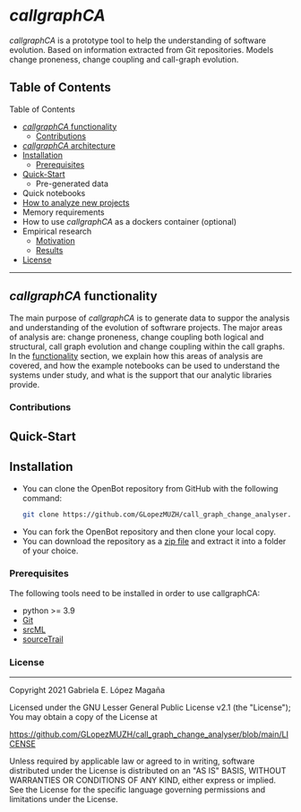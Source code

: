 # *callgraphCA*
*callgraphCA* is a prototype tool to help the understanding of software evolution. Based on information extracted from Git repositories. Models change proneness, change coupling and call-graph evolution.

## Table of Contents

Table of Contents
*	[*callgraphCA* functionality](README.md#callgraphCA-functionality)
    *	[Contributions](README.md#contributions)
*	[*callgraphCA* architecture](https://github.com/GLopezMUZH/call_graph_change_analyser/blob/main/docs/arch.md)
* [Installation](README.md#Installation)
    * [Prerequisites](README.md#Prerequisites)
* [Quick-Start](README.md#Quick-Start)
    *	Pre-generated data
*	Quick notebooks
*	[How to analyze new projects](https://github.com/GLopezMUZH/call_graph_change_analyser/blob/main/docs/tutorial.md)
*	Memory requirements
*	How to use *callgraphCA* as a dockers container (optional)
*	Empirical research
    * [Motivation](https://github.com/GLopezMUZH/call_graph_change_analyser/blob/main/docs/research_motivation.md)
    * [Results](https://github.com/GLopezMUZH/call_graph_change_analyser/blob/main/docs/research_results.md)
*	[License](README.md#License)

--------------
## *callgraphCA* functionality
The main purpose of *callgraphCA* is to generate data to suppor the analysis and understanding of the evolution of softwrare projects. The major areas of analysis are: change proneness, change coupling both logical and structural, call graph evolution and change coupling within the call graphs.
In the [functionality](https://github.com/GLopezMUZH/call_graph_change_analyser/blob/main/docs/func.md) section, we explain how this areas of analysis are covered, and how the example notebooks can be used to understand the systems under study, and what is the support that our analytic libraries provide.
### Contributions


## Quick-Start


## Installation
- You can clone the OpenBot repository from GitHub with the following command:
    ```bash
    git clone https://github.com/GLopezMUZH/call_graph_change_analyser.git
    ```
- You can fork the OpenBot repository and then clone your local copy.
- You can download the repository as a [zip file](https://github.com/GLopezMUZH/call_graph_change_analyser/archive/refs/tags/v0.1.zip) and extract it into a folder of your choice.


### Prerequisites
The following tools need to be installed in order to use callgraphCA:

- python >= 3.9
- [Git][1]
- [srcML][2]
- [sourceTrail][3]

[1]: https://git-scm.com/
[2]: https://www.srcml.org/
[3]: https://github.com/CoatiSoftware/Sourcetrail


### License
-----------------
Copyright 2021 Gabriela E. López Magaña

Licensed under the GNU Lesser General Public License v2.1 (the "License"); You may obtain a copy of the License at

https://github.com/GLopezMUZH/call_graph_change_analyser/blob/main/LICENSE

Unless required by applicable law or agreed to in writing, software distributed under the License is distributed on an "AS IS" BASIS, WITHOUT WARRANTIES OR CONDITIONS OF ANY KIND, either express or implied. See the License for the specific language governing permissions and limitations under the License.

